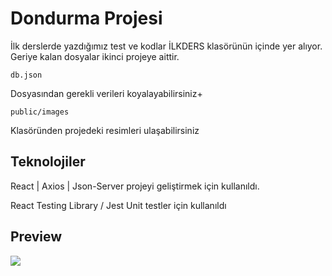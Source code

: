 <h1>Dondurma Projesi</h1>
İlk derslerde yazdığımız test ve kodlar İLKDERS klasörünün içinde yer alıyor.<br>
Geriye kalan dosyalar ikinci projeye aittir.

```
db.json
```

Dosyasından gerekli verileri koyalayabilirsiniz+

```
public/images
```

Klasöründen projedeki resimleri ulaşabilirsiniz

<h2>Teknolojiler </h2>
<p> React | Axios | Json-Server projeyi geliştirmek için kullanıldı. <p> 
<p>React Testing Library / Jest Unit testler için kullanıldı <p>
<h2>Preview</h2>
<img src="https://user-images.githubusercontent.com/109925130/216715044-49b9a719-6f3f-4da9-a650-9711564a6d22.gif" / >

